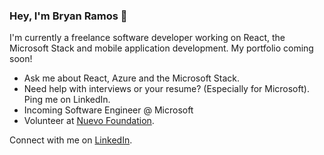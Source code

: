 ### Hey, I'm Bryan Ramos 👋

I'm currently a freelance software developer working on React, the Microsoft Stack and mobile application development. My portfolio coming soon!

* Ask me about React, Azure and the Microsoft Stack.
* Need help with interviews or your resume? (Especially for Microsoft). Ping me on LinkedIn.
* Incoming Software Engineer @ Microsoft
* Volunteer at [Nuevo Foundation](https://nuevofoundation.org/).

Connect with me on [LinkedIn](https://www.linkedin.com/in/bryanramos/).

<!--
**bryanramos/bryanramos** is a ✨ _special_ ✨ repository because its `README.md` (this file) appears on your GitHub profile.

Here are some ideas to get you started:

- 🔭 I’m currently working on ...
- 🌱 I’m currently learning ...
- 👯 I’m looking to collaborate on ...
- 🤔 I’m looking for help with ...
- 💬 Ask me about ...
- 📫 How to reach me: ...
- 😄 Pronouns: ...
- ⚡ Fun fact: ...
-->
